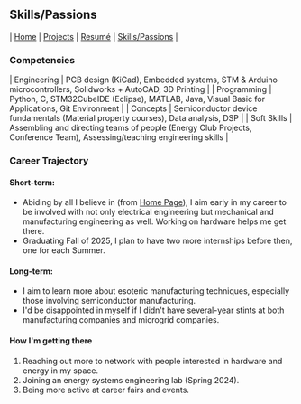## Skills/Passions

| [Home](index.md) | [Projects](projects.md) | [Resumé](resume.md) | [Skills/Passions](skills.md) |

### Competencies

| Engineering | PCB design (KiCad), Embedded systems, STM & Arduino microcontrollers, Solidworks + AutoCAD, 3D Printing |
| Programming | Python, C, STM32CubeIDE (Eclipse), MATLAB, Java, Visual Basic for Applications, Git Environment |
| Concepts | Semiconductor device fundamentals (Material property courses), Data analysis, DSP |
| Soft Skills | Assembling and directing teams of people (Energy Club Projects, Conference Team), Assessing/teaching engineering skills |

### Career Trajectory

#### Short-term:
- Abiding by all I believe in (from [Home Page](index.md)), I aim early in my career to be involved with not only electrical engineering but mechanical and manufacturing engineering as well. Working on hardware helps me get there.
- Graduating Fall of 2025, I plan to have two more internships before then, one for each Summer.

#### Long-term:
- I aim to learn more about esoteric manufacturing techniques, especially those involving semiconductor manufacturing.
- I'd be disappointed in myself if I didn't have several-year stints at both manufacturing companies and microgrid companies.

#### How I'm getting there
1. Reaching out more to network with people interested in hardware and energy in my space.
2. Joining an energy systems engineering lab (Spring 2024).
3. Being more active at career fairs and events.